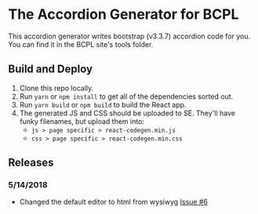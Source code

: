 # The Accordion Generator for BCPL

This accordion generator writes bootstrap (v3.3.7) accordion code for you. You can find it in the BCPL site's tools folder.

## Build and Deploy

1. Clone this repo locally.
1. Run `yarn` or `npm install` to get all of the dependencies sorted out.
1. Run `yarn build` or `npm build` to build the React app.
1. The generated JS and CSS should be uploaded to SE. They'll have funky filenames, but upload them into:
    - `js > page specific > react-codegen.min.js`
    - `css > page specific > react-codegen.min.css`

## Releases

### 5/14/2018
- Changed the default editor to html from wysiwyg [Issue #6](https://github.com/baltimorecounty/accordion-html-generator-react/issues/6)
